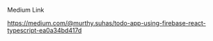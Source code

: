 Medium Link

https://medium.com/@murthy.suhas/todo-app-using-firebase-react-typescript-ea0a34bd417d
